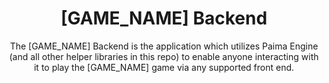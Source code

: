 <h1 align="center">
  [GAME_NAME] Backend
</h1>
<p align="center">
The [GAME_NAME] Backend is the application which utilizes Paima Engine (and all other helper libraries in this repo) to enable anyone interacting with it to play the [GAME_NAME] game via any supported front end.
</p>
